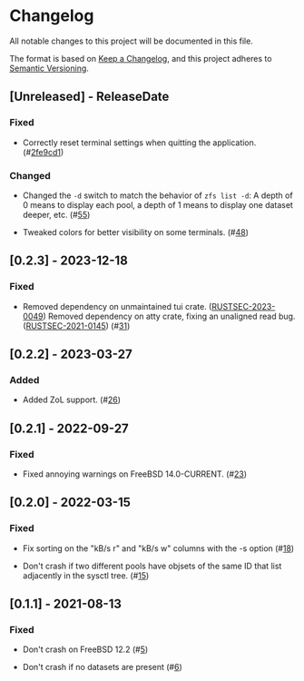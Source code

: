 # Changelog

All notable changes to this project will be documented in this file.

The format is based on [Keep a Changelog](https://keepachangelog.com/en/1.0.0/),
and this project adheres to [Semantic Versioning](https://semver.org/spec/v2.0.0.html).

## [Unreleased] - ReleaseDate

### Fixed

- Correctly reset terminal settings when quitting the application.
  (#[2fe9cd1](https://github.com/asomers/ztop/commit/2fe9cd17d041d4b02f0a9e79000c6c1a4bf58d06))

### Changed

- Changed the `-d` switch to match the behavior of `zfs list -d`: A depth of 0
  means to display each pool, a depth of 1 means to display one dataset deeper,
  etc.
  (#[55](https://github.com/asomers/gstat-rs/pull/55))

- Tweaked colors for better visibility on some terminals.
  (#[48](https://github.com/asomers/gstat-rs/pull/48))

## [0.2.3] - 2023-12-18

### Fixed

- Removed dependency on unmaintained tui crate.
  ([RUSTSEC-2023-0049](https://rustsec.org/advisories/RUSTSEC-2023-0049))
  Removed dependency on atty crate, fixing an unaligned read bug.
  ([RUSTSEC-2021-0145](https://rustsec.org/advisories/RUSTSEC-2021-0145))
  (#[31](https://github.com/asomers/ztop/pull/31))

## [0.2.2] - 2023-03-27

### Added

- Added ZoL support.
  (#[26](https://github.com/asomers/ztop/pull/26))

## [0.2.1] - 2022-09-27

### Fixed

- Fixed annoying warnings on FreeBSD 14.0-CURRENT.
  (#[23](https://github.com/asomers/ztop/pull/23))

## [0.2.0] - 2022-03-15

### Fixed

- Fix sorting on the "kB/s r" and "kB/s w" columns with the -s option
  (#[18](https://github.com/asomers/ztop/pull/18))

- Don't crash if two different pools have objsets of the same ID that list
  adjacently in the sysctl tree.
  (#[15](https://github.com/asomers/ztop/pull/15))

## [0.1.1] - 2021-08-13

### Fixed

- Don't crash on FreeBSD 12.2
  (#[5](https://github.com/asomers/ztop/pull/5))

- Don't crash if no datasets are present
  (#[6](https://github.com/asomers/ztop/pull/6))

